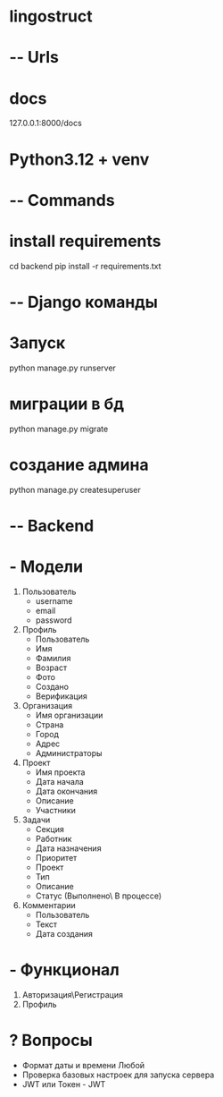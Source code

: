 # lingostruct

# -- Urls
# docs
127.0.0.1:8000/docs


# Python3.12 + venv

# -- Commands

# install requirements
cd backend
pip install -r requirements.txt

# -- Django команды

# Запуск
python manage.py runserver
# миграции в бд
python manage.py migrate
# создание админа
python manage.py createsuperuser







# -- Backend
# - Модели
1. Пользователь
    - username
    - email
    - password
2. Профиль
    - Пользователь
    - Имя
    - Фамилия
    - Возраст
    - Фото
    - Создано
    - Верификация
3. Организация
   - Имя организации
   - Страна
   - Город
   - Адрес
   - Администраторы
4. Проект
    - Имя проекта
    - Дата начала
    - Дата окончания
    - Описание
    - Участники
5. Задачи
   - Секция
   - Работник
   - Дата назначения
   - Приоритет
   - Проект
   - Тип
   - Описание
   - Статус (Выполнено\ В процессе)
6. Комментарии
   - Пользователь
   - Текст
   - Дата создания

# - Функционал
1. Авторизация\Регистрация
2. Профиль



# ? Вопросы
- Формат даты и времени Любой
- Проверка базовых настроек для запуска сервера
- JWT или Токен - JWT

